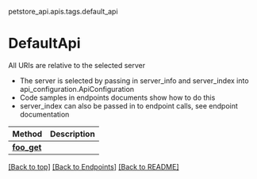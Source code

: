 <a name="top"></a>
petstore_api.apis.tags.default_api
# DefaultApi

All URIs are relative to the selected server
- The server is selected by passing in server_info and server_index into api_configuration.ApiConfiguration
- Code samples in endpoints documents show how to do this
- server_index can also be passed in to endpoint calls, see endpoint documentation

Method | Description
------ | -------------
[**foo_get**](default_api/foo_get.md) | 

[[Back to top]](#top) [[Back to Endpoints]](../../../README.md#Endpoints) [[Back to README]](../../../README.md)
